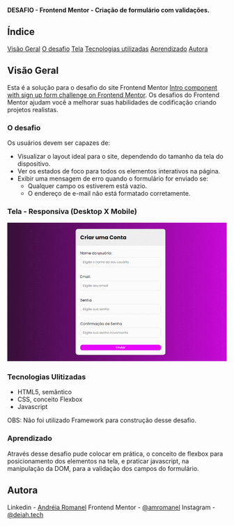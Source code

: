 **DESAFIO - Frontend Mentor - Criação de formulário com validações.**

## Índice
[Visão Geral](#overview)
[O desafio](#the-challenge)
[Tela](#screenshot)
[Tecnologias utilizadas](#built-with)
[Aprendizado](#what-i-learned)
[Autora](#author)

## Visão Geral

Esta é a solução para o desafio do site Frontend Mentor
[Intro component with sign up form challenge on Frontend Mentor](https://www.frontendmentor.io/challenges/intro-component-with-signup-form-5cf91bd49edda32581d28fd1).
Os desafios do Frontend Mentor ajudam você a melhorar suas habilidades de codificação criando projetos realistas.
 
### O desafio  

Os usuários devem ser capazes de: 

- Visualizar o layout ideal para o site, dependendo do tamanho da tela do dispositivo.
- Ver os estados de foco para todos os elementos interativos na página.
- Exibir uma mensagem de erro quando o formulário for enviado se:
	- Qualquer campo os estiverem está vazio.
	-  O endereço de e-mail não está formatado corretamente.

### Tela - Responsiva (Desktop X Mobile)

![enter image description here](https://github.com/amromanel/validacao-formulario/blob/main/gif/gif-formulario.gif?raw=true)

  ### Tecnologias Ulitizadas
  
- HTML5, semântico
- CSS, conceito Flexbox
- Javascript

OBS: Não foi utilizado Framework para construção desse desafio.

### Aprendizado

Através desse desafio pude colocar em prática, o conceito de flexbox para posicionamento dos elementos na tela, e praticar javascript, na manipulação da DOM, para a validação dos campos do formulário.

## Autora

Linkedin - [Andréia Romanel](https://www.linkedin.com/in/andreiaromanel/)
Frontend Mentor - [@amromanel](https://www.frontendmentor.io/profile/amromanel)
Instagram - [@deiah.tech](https://www.instagram.com/deiah.tech/)
